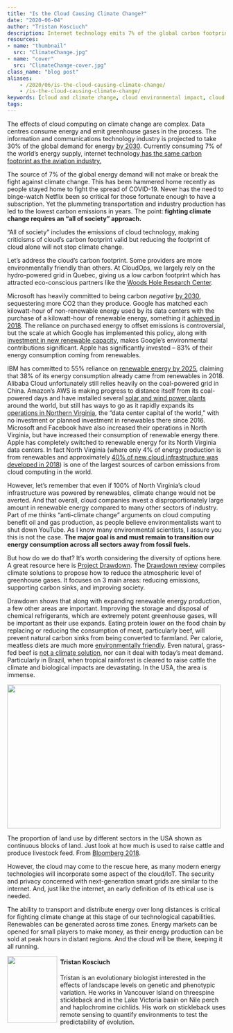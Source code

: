 ```yaml
---
title: "Is the Cloud Causing Climate Change?"
date: "2020-06-04"
author: "Tristan Kosciuch"
description: Internet technology emits 7% of the global carbon footprint, but cloud computing can help make the delivery of renewable energy more viable.
resources:
- name: "thumbnail"
  src: "ClimateChange.jpg"
- name: "cover"
  src: "ClimateChange-cover.jpg"
class_name: "blog post"
aliases:
    - /2020/06/is-the-cloud-causing-climate-change/
    - /is-the-cloud-causing-climate-change/
keywords: [cloud and climate change, cloud environmental impact, cloud computing sustainability, cloud corporate responsibility, environmental benefits cloud computing]
tags:
---
```



<p>The effects of cloud computing on climate change are complex. Data centres consume energy and emit greenhouse gases in the process. The information and communications technology industry is projected to take 30% of the global demand for energy <a href="https://www.nature.com/articles/d41586-018-06610-y">by 2030</a>. Currently consuming 7% of the world’s energy supply, internet technology<a href="https://www.computerworld.com/article/3431148/why-data-centres-are-the-new-frontier-in-the-fight-against-climate-change.html"> has the same carbon footprint as the aviation industry.</a></p>

<p>The source of 7% of the global energy demand will not make or break the fight against climate change. This has been hammered home recently as people stayed home to fight the spread of COVID-19. Never has the need to binge-watch Netflix been so critical for those fortunate enough to have a subscription. Yet the plummeting transportation and industry production has led to the lowest carbon emissions in years. The point:<strong> fighting climate change requires an “all of society” approach.</strong></p><p>“All of society” includes the emissions of cloud technology, making criticisms of cloud’s carbon footprint valid but reducing the footprint of cloud alone will not stop climate change.</p>

<p>Let’s address the cloud’s carbon footprint. Some providers are more environmentally friendly than others. At CloudOps, we largely rely on the hydro-powered grid in Quebec, giving us a low carbon footprint which has attracted eco-conscious partners like the <a href="https://whrc.org/">Woods Hole Research Center</a>.&nbsp;</p>

<p>Microsoft has heavily committed to being carbon <em>negative </em><a href="https://blogs.microsoft.com/blog/2020/01/16/microsoft-will-be-carbon-negative-by-2030/">by 2030</a>, sequestering more CO2 than they produce. Google has matched each kilowatt-hour of non-renewable energy used by its data centers with the purchase of a kilowatt-hour of renewable energy, something it <a href="https://blog.google/topics/environment/meeting-our-match-buying-100-percent-renewable-energy/">achieved in 2018</a>. The reliance on purchased energy to offset emissions is controversial, but the scale at which Google has implemented this policy, along with <a href="https://www.forbes.com/sites/ilkerkoksal/2019/10/02/a-massive-investment-google-announces-18-new-renewable-energy-deals/#58355a295024">investment in new renewable capacity</a>, makes Google’s environmental contributions significant. Apple has significantly invested – 83% of their energy consumption coming from renewables.</p>

<p>IBM has committed to 55% reliance on <a href="https://www.ibm.com/ibm/environment/climate/renewable_energy.shtml">renewable energy by 2025</a>, claiming that 38% of its energy consumption already came from renewables in 2018. Alibaba Cloud unfortunately still relies heavily on the coal-powered grid in China. Amazon’s AWS is making progress to distance itself from its coal-powered days and have installed several <a href="https://aws.amazon.com/about-aws/sustainability/sustainability-timeline/">solar and wind power plants</a> around the world, but still has ways to go as it rapidly expands its <a href="https://www.greenpeace.org/usa/news/greenpeace-finds-amazon-breaking-commitment-to-power-cloud-with-100-renewable-energy/">operations in Northern Virginia</a>, the “data center capital of the world,” with no investment or planned investment in renewables there since 2016. Microsoft and Facebook have also increased their operations in North Virginia, but have increased their consumption of renewable energy there. Apple has completely switched to renewable energy for its North Virginia data centers. In fact North Virginia (where only 4% of energy production is from renewables and approximately <a href="https://www.us.jll.com/content/dam/jll-com/documents/pdf/research/americas/us/US-Data-Center-Outlook-2018.pdf">40% of new cloud infrastructure was developed in 2018</a>) is one of the largest sources of carbon emissions from cloud computing in the world.</p>

<p>However, let’s remember that even if 100% of North Virginia’s cloud infrastructure was powered by renewables, climate change would not be averted. And that overall, cloud companies invest a disproportionately large amount in renewable energy compared to many other sectors of industry. Part of me thinks “anti-climate change” arguments on cloud computing benefit oil and gas production, as people believe environmentalists want to shut down YouTube. As I know many environmental scientists, I assure you this is not the case. <strong>The major goal is and must remain to transition our energy consumption across all sectors away from fossil fuels.</strong></p>

<p>But how do we do that? It’s worth considering the diversity of options here. A great resource here is <a href="https://drawdown.org/">Project Drawdown</a>. The <a href="https://drawdown.org/sites/default/files/pdfs/Drawdown_Review_2020_march10.pdf">Drawdown review</a> compiles climate solutions to propose how to reduce the atmospheric level of greenhouse gases. It focuses on 3 main areas: reducing emissions, supporting carbon sinks, and improving society.</p>

<p>Drawdown shows that along with expanding renewable energy production, a few other areas are important. Improving the storage and disposal of chemical refrigerants, which are extremely potent greenhouse gases, will be important as their use expands. Eating protein lower on the food chain by replacing or reducing the consumption of meat, particularly beef, will prevent natural carbon sinks from being converted to farmland. Per calorie, meatless diets are much more <a href="https://www.ncbi.nlm.nih.gov/pmc/articles/PMC5899434/">environmentally friendly</a>. Even natural, grass-fed beef is <a href="https://www.sciencedaily.com/releases/2017/10/171003111042.htm">not a climate solution</a>, nor can it deal with today’s meat demand. Particularly in Brazil, when tropical rainforest is cleared to raise cattle the climate and biological impacts are devastating. In the USA, the area is immense.</p>
<img src="/images/blog/post/USAMAP.png" alt="" width="492" height="331">

<p>The proportion of land use by different sectors in the USA shown as continuous blocks of land. Just look at how much is used to raise cattle and produce livestock feed. From <a href="https://www.bloomberg.com/graphics/2018-us-land-use/">Bloomberg 2018</a>.</p>

<p>However, the cloud may come to the rescue here, as many modern energy technologies will incorporate some aspect of the cloud/IoT. The security and privacy concerned with next-generation smart grids are similar to the internet. And, just like the internet, an early definition of its ethical use is needed.</p>

<p>The ability to transport and distribute energy over long distances is critical for fighting climate change at this stage of our technological capabilities. Renewables can be generated across time zones. Energy markets can be opened for small players to make money, as their energy production can be sold at peak hours in distant regions. And the cloud will be there, keeping it all running.</p><img style="float: left; margin: 0 0.5em 0.5em 0;" src="/images/blog/post/kosciuch-t.jpg" alt="" class="wp-image-10166" width="115" height="153"><h4>Tristan Kosciuch</h4>

<p>Tristan is an evolutionary biologist interested in the effects of landscape levels on genetic and phenotypic variation. He works in Vancouver Island on threespine stickleback and in the Lake Victoria basin on Nile perch and haplochromine cichlids. His work on stickleback uses remote sensing to quantify environments to test the predictability of evolution.</p>